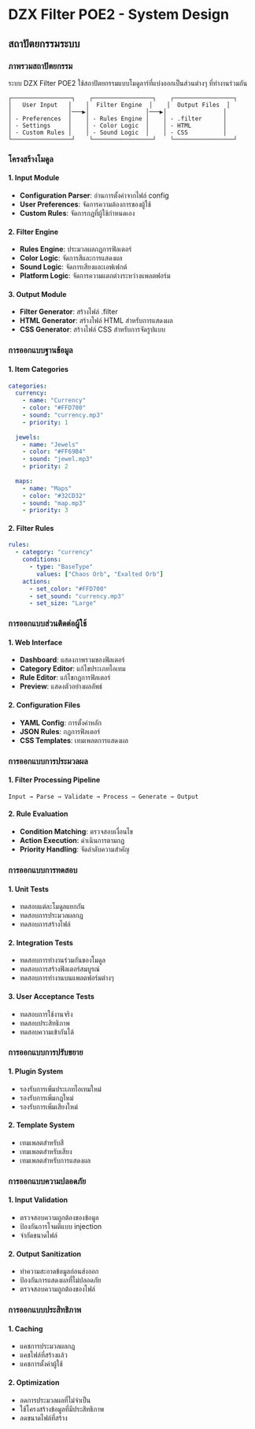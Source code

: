 # DZX Filter POE2 - System Design

## สถาปัตยกรรมระบบ

### ภาพรวมสถาปัตยกรรม
ระบบ DZX Filter POE2 ใช้สถาปัตยกรรมแบบโมดูลาร์ที่แบ่งออกเป็นส่วนต่างๆ ที่ทำงานร่วมกัน

```
┌─────────────────┐    ┌─────────────────┐    ┌─────────────────┐
│   User Input   │    │  Filter Engine  │    │  Output Files  │
│                │───▶│                │───▶│                │
│ - Preferences  │    │ - Rules Engine │    │ - .filter      │
│ - Settings     │    │ - Color Logic  │    │ - HTML         │
│ - Custom Rules │    │ - Sound Logic  │    │ - CSS          │
└─────────────────┘    └─────────────────┘    └─────────────────┘
```

### โครงสร้างโมดูล

#### 1. Input Module
- **Configuration Parser**: อ่านการตั้งค่าจากไฟล์ config
- **User Preferences**: จัดการความต้องการของผู้ใช้
- **Custom Rules**: จัดการกฎที่ผู้ใช้กำหนดเอง

#### 2. Filter Engine
- **Rules Engine**: ประมวลผลกฎการฟิลเตอร์
- **Color Logic**: จัดการสีและการแสดงผล
- **Sound Logic**: จัดการเสียงและเอฟเฟกต์
- **Platform Logic**: จัดการความแตกต่างระหว่างแพลตฟอร์ม

#### 3. Output Module
- **Filter Generator**: สร้างไฟล์ .filter
- **HTML Generator**: สร้างไฟล์ HTML สำหรับการแสดงผล
- **CSS Generator**: สร้างไฟล์ CSS สำหรับการจัดรูปแบบ

### การออกแบบฐานข้อมูล

#### 1. Item Categories
```yaml
categories:
  currency:
    - name: "Currency"
    - color: "#FFD700"
    - sound: "currency.mp3"
    - priority: 1
  
  jewels:
    - name: "Jewels"
    - color: "#FF69B4"
    - sound: "jewel.mp3"
    - priority: 2
  
  maps:
    - name: "Maps"
    - color: "#32CD32"
    - sound: "map.mp3"
    - priority: 3
```

#### 2. Filter Rules
```yaml
rules:
  - category: "currency"
    conditions:
      - type: "BaseType"
        values: ["Chaos Orb", "Exalted Orb"]
    actions:
      - set_color: "#FFD700"
      - set_sound: "currency.mp3"
      - set_size: "Large"
```

### การออกแบบส่วนติดต่อผู้ใช้

#### 1. Web Interface
- **Dashboard**: แสดงภาพรวมของฟิลเตอร์
- **Category Editor**: แก้ไขประเภทไอเทม
- **Rule Editor**: แก้ไขกฎการฟิลเตอร์
- **Preview**: แสดงตัวอย่างผลลัพธ์

#### 2. Configuration Files
- **YAML Config**: การตั้งค่าหลัก
- **JSON Rules**: กฎการฟิลเตอร์
- **CSS Templates**: เทมเพลตการแสดงผล

### การออกแบบการประมวลผล

#### 1. Filter Processing Pipeline
```
Input → Parse → Validate → Process → Generate → Output
```

#### 2. Rule Evaluation
- **Condition Matching**: ตรวจสอบเงื่อนไข
- **Action Execution**: ดำเนินการตามกฎ
- **Priority Handling**: จัดลำดับความสำคัญ

### การออกแบบการทดสอบ

#### 1. Unit Tests
- ทดสอบแต่ละโมดูลแยกกัน
- ทดสอบการประมวลผลกฎ
- ทดสอบการสร้างไฟล์

#### 2. Integration Tests
- ทดสอบการทำงานร่วมกันของโมดูล
- ทดสอบการสร้างฟิลเตอร์สมบูรณ์
- ทดสอบการทำงานบนแพลตฟอร์มต่างๆ

#### 3. User Acceptance Tests
- ทดสอบการใช้งานจริง
- ทดสอบประสิทธิภาพ
- ทดสอบความเข้ากันได้

### การออกแบบการปรับขยาย

#### 1. Plugin System
- รองรับการเพิ่มประเภทไอเทมใหม่
- รองรับการเพิ่มกฎใหม่
- รองรับการเพิ่มเสียงใหม่

#### 2. Template System
- เทมเพลตสำหรับสี
- เทมเพลตสำหรับเสียง
- เทมเพลตสำหรับการแสดงผล

### การออกแบบความปลอดภัย

#### 1. Input Validation
- ตรวจสอบความถูกต้องของข้อมูล
- ป้องกันการโจมตีแบบ injection
- จำกัดขนาดไฟล์

#### 2. Output Sanitization
- ทำความสะอาดข้อมูลก่อนส่งออก
- ป้องกันการแสดงผลที่ไม่ปลอดภัย
- ตรวจสอบความถูกต้องของไฟล์

### การออกแบบประสิทธิภาพ

#### 1. Caching
- แคชการประมวลผลกฎ
- แคชไฟล์ที่สร้างแล้ว
- แคชการตั้งค่าผู้ใช้

#### 2. Optimization
- ลดการประมวลผลที่ไม่จำเป็น
- ใช้โครงสร้างข้อมูลที่มีประสิทธิภาพ
- ลดขนาดไฟล์ที่สร้าง
